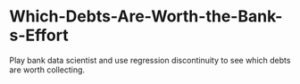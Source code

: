 # Which-Debts-Are-Worth-the-Bank-s-Effort
Play bank data scientist and use regression discontinuity to see which debts are worth collecting.
